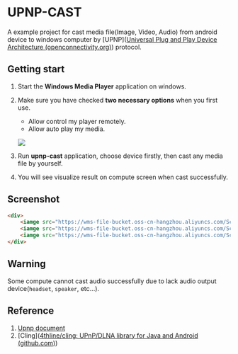 # UPNP-CAST

A example project for cast media file(Image, Video, Audio) from android device to windows computer by [UPNP]([Universal Plug and Play Device Architecture (openconnectivity.org)](https://openconnectivity.org/upnp-specs/UPnP-arch-DeviceArchitecture-v2.0-20200417.pdf)) protocol.

## Getting start

1. Start the **Windows Media Player** application on windows.

2. Make sure you have checked **two necessary options** when you first use.

   	- Allow control my player remotely.
   	- Allow auto play my media.  

   ![](https://wms-file-bucket.oss-cn-hangzhou.aliyuncs.com/Snipaste_2023-12-12_17-31-50.png)  

3. Run **upnp-cast** application, choose device firstly, then cast any media file by yourself.
4. You will see visualize result on compute screen when cast successfully.

## Screenshot
```html
<div>
	<iamge src="https://wms-file-bucket.oss-cn-hangzhou.aliyuncs.com/Screenshot_20231212_183339_io.github.xxmd.jpg"></iamge>  
	<iamge src="https://wms-file-bucket.oss-cn-hangzhou.aliyuncs.com/Screenshot_20231212_183329_io.github.xxmd.jpg"></iamge> 
	<iamge src="https://wms-file-bucket.oss-cn-hangzhou.aliyuncs.com/Screenshot_20231212_183306_io.github.xxmd.jpg"></iamge>   
</div>
```

## Warning

Some compute cannot cast audio successfully due to lack audio output device(`headset`, `speaker`, etc...).

## Reference

1. [Upnp document](https://openconnectivity.org/upnp-specs/UPnP-arch-DeviceArchitecture-v2.0-20200417.pdf)
2. [Cling]([4thline/cling: UPnP/DLNA library for Java and Android (github.com)](https://github.com/4thline/cling))

